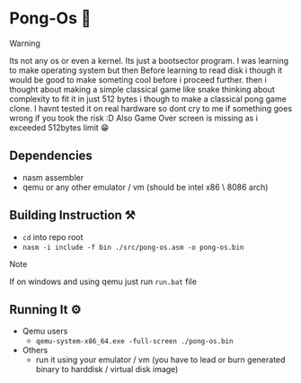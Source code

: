 # Pong-Os 🏓

> [!WARNING]
> Its not any os or even a kernel.
> Its just a bootsector program.
> I was learning to make operating system but then
> Before learning to read disk i though it would be good to make someting cool before i proceed further.
> then i thought about making a simple classical game like snake thinking about complexity to fit it in just 512 bytes i though to make a classical pong game clone.
> I havnt tested it on real hardware so dont cry to me if something goes wrong if you took the risk :D
> Also Game Over screen is missing as i exceeded 512bytes limit 😁

## Dependencies 
- nasm assembler
- qemu or any other emulator / vm (should be intel x86 \ 8086 arch)


## Building Instruction ⚒

- `cd` into repo root
- `nasm -i include -f bin ./src/pong-os.asm -o pong-os.bin`

> [!NOTE]
> If on windows and using qemu just run `run.bat` file

## Running It ⚙

- Qemu users 
    - `qemu-system-x86_64.exe -full-screen ./pong-os.bin`
- Others
    - run it using your emulator / vm (you have to lead or burn generated binary to harddisk / virtual disk image)
    





